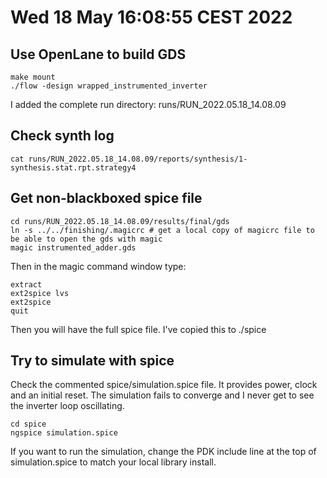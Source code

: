 # Wed 18 May 16:08:55 CEST 2022

## Use OpenLane to build GDS

    make mount
    ./flow -design wrapped_instrumented_inverter

I added the complete run directory: runs/RUN_2022.05.18_14.08.09

## Check synth log

    cat runs/RUN_2022.05.18_14.08.09/reports/synthesis/1-synthesis.stat.rpt.strategy4

## Get non-blackboxed spice file

    cd runs/RUN_2022.05.18_14.08.09/results/final/gds
    ln -s ../../finishing/.magicrc # get a local copy of magicrc file to be able to open the gds with magic
    magic instrumented_adder.gds

Then in the magic command window type:

    extract
    ext2spice lvs
    ext2spice
    quit

Then you will have the full spice file. I've copied this to ./spice

## Try to simulate with spice

Check the commented spice/simulation.spice file. It provides power, clock and an initial reset.
The simulation fails to converge and I never get to see the inverter loop oscillating.

    cd spice
    ngspice simulation.spice

If you want to run the simulation, change the PDK include line at the top of simulation.spice to match your local library install.
